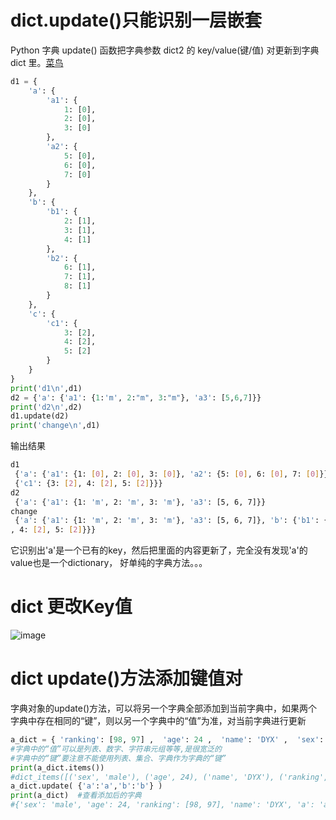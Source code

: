 # dict.update()只能识别一层嵌套
Python 字典 update() 函数把字典参数 dict2 的 key/value(键/值) 对更新到字典 dict 里。[菜鸟](https://www.runoob.com/python3/python3-att-dictionary-update.html)
```python
d1 = {
    'a': {
        'a1': {
            1: [0],
            2: [0],
            3: [0]
        },
        'a2': {
            5: [0],
            6: [0],
            7: [0]
        }
    },
    'b': {
        'b1': {
            2: [1],
            3: [1],
            4: [1]
        },
        'b2': {
            6: [1],
            7: [1],
            8: [1]
        }
    },
    'c': {
        'c1': {
            3: [2],
            4: [2],
            5: [2]
        }
    }
}
print('d1\n',d1)
d2 = {'a': {'a1': {1:'m', 2:"m", 3:"m"}, 'a3': [5,6,7]}}
print('d2\n',d2)
d1.update(d2)
print('change\n',d1)
```
输出结果
```bash
d1
 {'a': {'a1': {1: [0], 2: [0], 3: [0]}, 'a2': {5: [0], 6: [0], 7: [0]}}, 'b': {'b1': {2: [1], 3: [1], 4: [1]}, 'b2': {6: [1], 7: [1], 8: [1]}}, 'c':
 {'c1': {3: [2], 4: [2], 5: [2]}}}
d2
 {'a': {'a1': {1: 'm', 2: 'm', 3: 'm'}, 'a3': [5, 6, 7]}}
change
 {'a': {'a1': {1: 'm', 2: 'm', 3: 'm'}, 'a3': [5, 6, 7]}, 'b': {'b1': {2: [1], 3: [1], 4: [1]}, 'b2': {6: [1], 7: [1], 8: [1]}}, 'c': {'c1': {3: [2]
, 4: [2], 5: [2]}}}
```
它识别出'a'是一个已有的key，然后把里面的内容更新了，完全没有发现'a'的value也是一个dictionary， 好单纯的字典方法。。。
# dict 更改Key值
![image](https://user-images.githubusercontent.com/52747634/161745356-7a825766-6edf-4d87-acb2-141a600fba00.png)
# dict update()方法添加键值对
字典对象的update()方法，可以将另一个字典全部添加到当前字典中，如果两个字典中存在相同的“键”，则以另一个字典中的“值”为准，对当前字典进行更新  
```python
a_dict = { 'ranking': [98, 97] ,  'age': 24 ,  'name': 'DYX' ,  'sex': 'male' }
#字典中的“值”可以是列表、数字、字符串元组等等,是很宽泛的
#字典中的“键”要注意不能使用列表、集合、字典作为字典的“键”
print(a_dict.items())
#dict_items([('sex', 'male'), ('age', 24), ('name', 'DYX'), ('ranking', [98, 97])])
a_dict.update( {'a':'a','b':'b'} )  
print(a_dict)  #查看添加后的字典
#{'sex': 'male', 'age': 24, 'ranking': [98, 97], 'name': 'DYX', 'a': 'a', 'b': 'b'}
```
